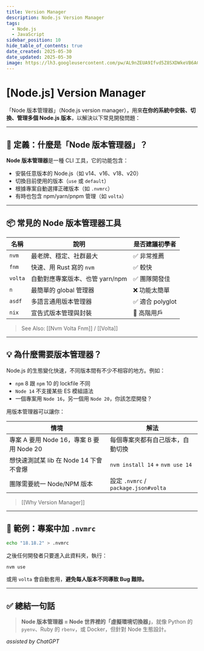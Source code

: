 ```yaml
---
title: Version Manager
description: Node.js Version Manager
tags:
  - Node.js
  - JavaScript
sidebar_position: 10
hide_table_of_contents: true
date_created: 2025-05-30
date_updated: 2025-05-30
image: https://lh3.googleusercontent.com/pw/AL9nZEUA9Ifvd5Z8SXDWkeVB6AC4MPGwnXaL6kBXNPoXwOQQ2jOcZ1Jw_0p8TKK8C3ZX0e67_FOY15eDrm7aaXSQJcKtoUzC80SAQEHsaBy6qS2AqNNs5VUFNXBKm439y_1wkvmDl-PnL8ReojnIumNlEvOXBg=w800-no?authuser=0
---
```


# [Node.js] Version Manager

「Node 版本管理器」（Node.js version manager），用來**在你的系統中安裝、切換、管理多個 Node.js 版本**，以解決以下常見開發問題：

---

## 🧾 定義：什麼是「Node 版本管理器」？

**Node 版本管理器**是一種 CLI 工具，它的功能包含：

- 安裝任意版本的 Node.js（如 v14、v16、v18、v20）
- 切換目前使用的版本（`use` 或 `default`）
- 根據專案自動選擇正確版本（如 `.nvmrc`）
- 有時也包含 npm/yarn/pnpm 管理（如 `volta`）

---

## 📦 常見的 Node 版本管理器工具

| 名稱    | 說明                            | 是否建議初學者   |
| ------- | ------------------------------- | ---------------- |
| `nvm`   | 最老牌、穩定、社群最大          | ✅ 非常推薦      |
| `fnm`   | 快速、用 Rust 寫的 `nvm`        | ✅ 較快          |
| `volta` | 自動對應專案版本、也管 yarn/npm | ✅ 團隊開發佳    |
| `n`     | 最簡單的 global 管理器          | ❌ 功能太簡單    |
| `asdf`  | 多語言通用版本管理器            | ✅ 適合 polyglot |
| `nix`   | 宣告式版本管理與封裝            | 🧠 高階用戶      |

> See Also: [[Nvm Volta Fnm]] / [[Volta]]

---

## 💡 為什麼需要版本管理器？

Node.js 的生態變化快速，不同版本間有不少不相容的地方。例如：

- `npm` 8 跟 `npm` 10 的 lockfile 不同
- `Node 14` 不支援某些 ES 模組語法
- 一個專案用 `Node 16`，另一個用 `Node 20`，你該怎麼開發？

用版本管理器可以讓你：

| 情境                                     | 解法                                 |
| ---------------------------------------- | ------------------------------------ |
| 專案 A 要用 Node 16，專案 B 要用 Node 20 | 每個專案夾都有自己版本，自動切換     |
| 想快速測試某 lib 在 Node 14 下會不會爆   | `nvm install 14` + `nvm use 14`      |
| 團隊需要統一 Node/NPM 版本               | 設定 `.nvmrc` / `package.json#volta` |

> [[Why Version Manager]]

---

## 📂 範例：專案中加 `.nvmrc`

```bash
echo "18.18.2" > .nvmrc
```

之後任何開發者只要進入此資料夾，執行：

```bash
nvm use
```

或用 `volta` 會自動套用，**避免每人版本不同導致 Bug 難除。**

---

## ✅ 總結一句話

> **Node 版本管理器 = Node 世界裡的「虛擬環境切換器」**，就像 Python 的 `pyenv`、Ruby 的 `rbenv`，或 Docker，但針對 Node 生態設計。

_assisted by ChatGPT_
